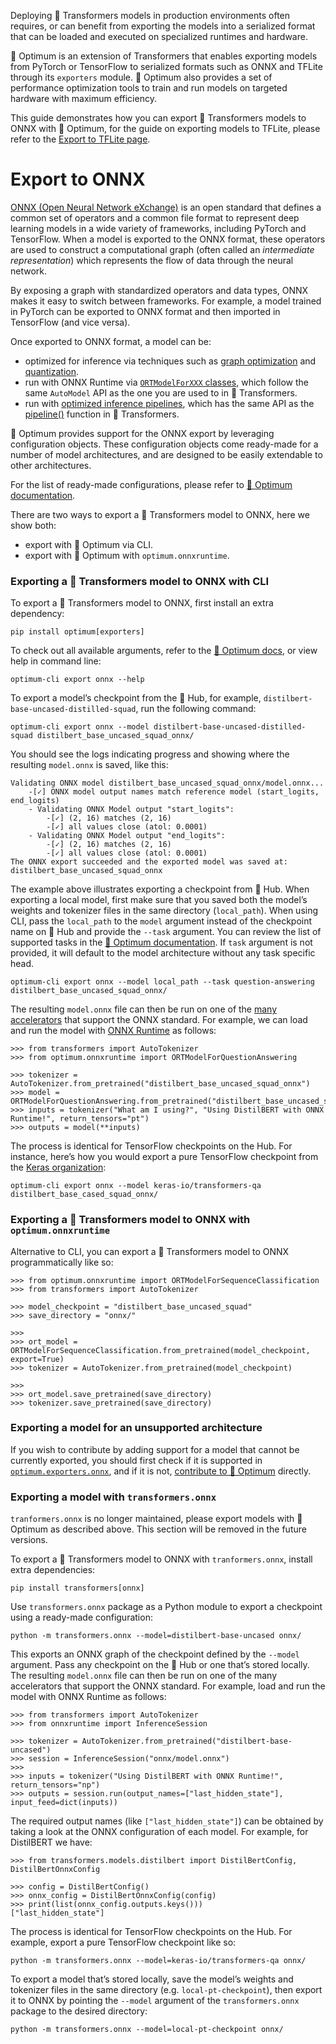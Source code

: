 Deploying 🤗 Transformers models in production environments often requires, or can benefit from exporting the models into a serialized format that can be loaded and executed on specialized runtimes and hardware.

🤗 Optimum is an extension of Transformers that enables exporting models from PyTorch or TensorFlow to serialized formats such as ONNX and TFLite through its `exporters` module. 🤗 Optimum also provides a set of performance optimization tools to train and run models on targeted hardware with maximum efficiency.

This guide demonstrates how you can export 🤗 Transformers models to ONNX with 🤗 Optimum, for the guide on exporting models to TFLite, please refer to the [Export to TFLite page](tflite).

# Export to ONNX

[ONNX (Open Neural Network eXchange)](http://onnx.ai/) is an open standard that defines a common set of operators and a common file format to represent deep learning models in a wide variety of frameworks, including PyTorch and TensorFlow. When a model is exported to the ONNX format, these operators are used to construct a computational graph (often called an _intermediate representation_) which represents the flow of data through the neural network.

By exposing a graph with standardized operators and data types, ONNX makes it easy to switch between frameworks. For example, a model trained in PyTorch can be exported to ONNX format and then imported in TensorFlow (and vice versa).

Once exported to ONNX format, a model can be:

-   optimized for inference via techniques such as [graph optimization](https://huggingface.co/docs/optimum/onnxruntime/usage_guides/optimization) and [quantization](https://huggingface.co/docs/optimum/onnxruntime/usage_guides/quantization).
-   run with ONNX Runtime via [`ORTModelForXXX` classes](https://huggingface.co/docs/optimum/onnxruntime/package_reference/modeling_ort), which follow the same `AutoModel` API as the one you are used to in 🤗 Transformers.
-   run with [optimized inference pipelines](https://huggingface.co/docs/optimum/main/en/onnxruntime/usage_guides/pipelines), which has the same API as the [pipeline()](/docs/transformers/v4.34.0/en/main_classes/pipelines#transformers.pipeline) function in 🤗 Transformers.

🤗 Optimum provides support for the ONNX export by leveraging configuration objects. These configuration objects come ready-made for a number of model architectures, and are designed to be easily extendable to other architectures.

For the list of ready-made configurations, please refer to [🤗 Optimum documentation](https://huggingface.co/docs/optimum/exporters/onnx/overview).

There are two ways to export a 🤗 Transformers model to ONNX, here we show both:

-   export with 🤗 Optimum via CLI.
-   export with 🤗 Optimum with `optimum.onnxruntime`.

### Exporting a 🤗 Transformers model to ONNX with CLI

To export a 🤗 Transformers model to ONNX, first install an extra dependency:

```
pip install optimum[exporters]
```

To check out all available arguments, refer to the [🤗 Optimum docs](https://huggingface.co/docs/optimum/exporters/onnx/usage_guides/export_a_model#exporting-a-model-to-onnx-using-the-cli), or view help in command line:

```
optimum-cli export onnx --help
```

To export a model’s checkpoint from the 🤗 Hub, for example, `distilbert-base-uncased-distilled-squad`, run the following command:

```
optimum-cli export onnx --model distilbert-base-uncased-distilled-squad distilbert_base_uncased_squad_onnx/
```

You should see the logs indicating progress and showing where the resulting `model.onnx` is saved, like this:

```
Validating ONNX model distilbert_base_uncased_squad_onnx/model.onnx...
	-[✓] ONNX model output names match reference model (start_logits, end_logits)
	- Validating ONNX Model output "start_logits":
		-[✓] (2, 16) matches (2, 16)
		-[✓] all values close (atol: 0.0001)
	- Validating ONNX Model output "end_logits":
		-[✓] (2, 16) matches (2, 16)
		-[✓] all values close (atol: 0.0001)
The ONNX export succeeded and the exported model was saved at: distilbert_base_uncased_squad_onnx
```

The example above illustrates exporting a checkpoint from 🤗 Hub. When exporting a local model, first make sure that you saved both the model’s weights and tokenizer files in the same directory (`local_path`). When using CLI, pass the `local_path` to the `model` argument instead of the checkpoint name on 🤗 Hub and provide the `--task` argument. You can review the list of supported tasks in the [🤗 Optimum documentation](https://huggingface.co/docs/optimum/exporters/task_manager). If `task` argument is not provided, it will default to the model architecture without any task specific head.

```
optimum-cli export onnx --model local_path --task question-answering distilbert_base_uncased_squad_onnx/
```

The resulting `model.onnx` file can then be run on one of the [many accelerators](https://onnx.ai/supported-tools.html#deployModel) that support the ONNX standard. For example, we can load and run the model with [ONNX Runtime](https://onnxruntime.ai/) as follows:

```
>>> from transformers import AutoTokenizer
>>> from optimum.onnxruntime import ORTModelForQuestionAnswering

>>> tokenizer = AutoTokenizer.from_pretrained("distilbert_base_uncased_squad_onnx")
>>> model = ORTModelForQuestionAnswering.from_pretrained("distilbert_base_uncased_squad_onnx")
>>> inputs = tokenizer("What am I using?", "Using DistilBERT with ONNX Runtime!", return_tensors="pt")
>>> outputs = model(**inputs)
```

The process is identical for TensorFlow checkpoints on the Hub. For instance, here’s how you would export a pure TensorFlow checkpoint from the [Keras organization](https://huggingface.co/keras-io):

```
optimum-cli export onnx --model keras-io/transformers-qa distilbert_base_cased_squad_onnx/
```

### Exporting a 🤗 Transformers model to ONNX with `optimum.onnxruntime`

Alternative to CLI, you can export a 🤗 Transformers model to ONNX programmatically like so:

```
>>> from optimum.onnxruntime import ORTModelForSequenceClassification
>>> from transformers import AutoTokenizer

>>> model_checkpoint = "distilbert_base_uncased_squad"
>>> save_directory = "onnx/"

>>> 
>>> ort_model = ORTModelForSequenceClassification.from_pretrained(model_checkpoint, export=True)
>>> tokenizer = AutoTokenizer.from_pretrained(model_checkpoint)

>>> 
>>> ort_model.save_pretrained(save_directory)
>>> tokenizer.save_pretrained(save_directory)
```

### Exporting a model for an unsupported architecture

If you wish to contribute by adding support for a model that cannot be currently exported, you should first check if it is supported in [`optimum.exporters.onnx`](https://huggingface.co/docs/optimum/exporters/onnx/overview), and if it is not, [contribute to 🤗 Optimum](https://huggingface.co/docs/optimum/exporters/onnx/usage_guides/contribute) directly.

### Exporting a model with `transformers.onnx`

`tranformers.onnx` is no longer maintained, please export models with 🤗 Optimum as described above. This section will be removed in the future versions.

To export a 🤗 Transformers model to ONNX with `tranformers.onnx`, install extra dependencies:

```
pip install transformers[onnx]
```

Use `transformers.onnx` package as a Python module to export a checkpoint using a ready-made configuration:

```
python -m transformers.onnx --model=distilbert-base-uncased onnx/
```

This exports an ONNX graph of the checkpoint defined by the `--model` argument. Pass any checkpoint on the 🤗 Hub or one that’s stored locally. The resulting `model.onnx` file can then be run on one of the many accelerators that support the ONNX standard. For example, load and run the model with ONNX Runtime as follows:

```
>>> from transformers import AutoTokenizer
>>> from onnxruntime import InferenceSession

>>> tokenizer = AutoTokenizer.from_pretrained("distilbert-base-uncased")
>>> session = InferenceSession("onnx/model.onnx")
>>> 
>>> inputs = tokenizer("Using DistilBERT with ONNX Runtime!", return_tensors="np")
>>> outputs = session.run(output_names=["last_hidden_state"], input_feed=dict(inputs))
```

The required output names (like `["last_hidden_state"]`) can be obtained by taking a look at the ONNX configuration of each model. For example, for DistilBERT we have:

```
>>> from transformers.models.distilbert import DistilBertConfig, DistilBertOnnxConfig

>>> config = DistilBertConfig()
>>> onnx_config = DistilBertOnnxConfig(config)
>>> print(list(onnx_config.outputs.keys()))
["last_hidden_state"]
```

The process is identical for TensorFlow checkpoints on the Hub. For example, export a pure TensorFlow checkpoint like so:

```
python -m transformers.onnx --model=keras-io/transformers-qa onnx/
```

To export a model that’s stored locally, save the model’s weights and tokenizer files in the same directory (e.g. `local-pt-checkpoint`), then export it to ONNX by pointing the `--model` argument of the `transformers.onnx` package to the desired directory:

```
python -m transformers.onnx --model=local-pt-checkpoint onnx/
```